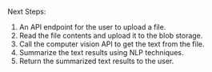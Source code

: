 Next Steps:
1. An API endpoint for the user to upload a file.
2. Read the file contents and upload it to the blob storage.
3. Call the computer vision API to get the text from the file.
4. Summarize the text results using NLP techniques.
5. Return the summarized text results to the user.